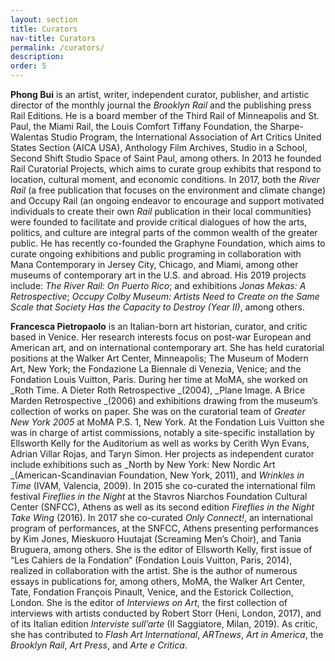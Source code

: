 ```yaml
---
layout: section
title: Curators
nav-title: Curators
permalink: /curators/
description:
order: 5
---
```


**Phong Bui** is an artist, writer, independent curator, publisher, and artistic director of the monthly journal the _Brooklyn Rail_ and the publishing press Rail Editions. He is a board member of the Third Rail of Minneapolis and St. Paul, the Miami Rail, the Louis Comfort Tiffany Foundation, the Sharpe-Walentas Studio Program, the International Association of Art Critics United States Section (AICA USA), Anthology Film Archives, Studio in a School, Second Shift Studio Space of Saint Paul, among others. In 2013 he founded Rail Curatorial Projects, which aims to curate group exhibits that respond to location, cultural moment, and economic conditions. In 2017, both the _River Rail_ (a free publication that focuses on the environment and climate change) and Occupy Rail (an ongoing endeavor to encourage and support motivated individuals to create their own _Rail_ publication in their local communities) were founded to facilitate and provide critical dialogues of how the arts, politics, and culture are integral parts of the common wealth of the greater public. He has recently co-founded the Graphyne Foundation, which aims to curate ongoing exhibitions and public programing in collaboration with Mana Contemporary in Jersey City, Chicago, and Miami, among other museums of contemporary art in the U.S. and abroad. His 2019 projects include: _The River Rail: On Puerto Rico_; and exhibitions _Jonas Mekas: A Retrospective_; _Occupy Colby Museum: Artists Need to Create on the Same Scale that Society Has the Capacity to Destroy (Year II)_, among others.

**Francesca Pietropaolo** is an Italian-born art historian, curator, and critic based in Venice. Her research interests focus on post-war European and American art, and on international contemporary art. She has held curatorial positions at the Walker Art Center, Minneapolis; The Museum of Modern Art, New York; the Fondazione La Biennale di Venezia, Venice; and the Fondation Louis Vuitton, Paris. During her time at MoMA, she worked on _Roth Time. A Dieter Roth Retrospective _(2004), _Plane Image. A Brice Marden Retrospective _(2006) and exhibitions drawing from the museum’s collection of works on paper. She was on the curatorial team of _Greater New York 2005_ at MoMA P.S. 1, New York. At the Fondation Luis Vuitton she was in charge of artist commissions, notably a site-specific installation by Ellsworth Kelly for the Auditorium as well as works by Cerith Wyn Evans, Adrian Villar Rojas, and Taryn Simon. Her projects as independent curator include exhibitions such as _North by New York: New Nordic Art _(American-Scandinavian Foundation, New York, 2011), and _Wrinkles in Time_ (IVAM, Valencia, 2009). In 2015 she co-curated the international film festival _Fireflies in the Night_ at the Stavros Niarchos Foundation Cultural Center (SNFCC), Athens as well as its second edition _Fireflies in the Night Take Wing_ (2016). In 2017 she co-curated _Only Connect!_, an international program of performances, at the SNFCC, Athens presenting performances by Kim Jones, Mieskuoro Huutajat (Screaming Men’s Choir), and Tania Bruguera, among others. She is the editor of Ellsworth Kelly, first issue of “Les Cahiers de la Fondation” (Fondation Louis Vuitton, Paris, 2014), realized in collaboration with the artist. She is the author of numerous essays in publications for, among others, MoMA, the Walker Art Center, Tate, Fondation François Pinault, Venice, and the Estorick Collection, London. She is the editor of _Interviews on Art_, the first collection of interviews with artists conducted by Robert Storr (Heni, London, 2017), and of its Italian edition _Interviste sull’arte_ (Il Saggiatore, Milan, 2019). As critic, she has contributed to _Flash Art International_, _ARTnews_, _Art in America_, the _Brooklyn Rail_, _Art Press_, and _Arte e Critica_.
